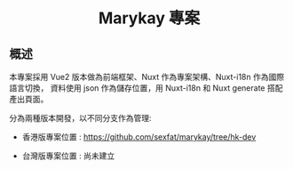 <h1 align=center> Marykay 專案 </h1>

## 概述
本專案採用 Vue2 版本做為前端框架、Nuxt 作為專案架構、Nuxt-i18n 作為國際語言切換，
資料使用 json 作為儲存位置，用 Nuxt-i18n 和 Nuxt generate 搭配產出頁面。

分為兩種版本開發，以不同分支作為管理:

* 香港版專案位置 : https://github.com/sexfat/marykay/tree/hk-dev

* 台灣版專案位置 : 尚未建立
